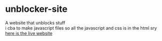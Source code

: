 # unblocker-site
A website that unblocks stuff
<br>i cba to make javascript files so all the javascript and css is in the html sry
<br><a href="https://www.dayoshiguy.github.io/unblocker">here is the live website</a>
